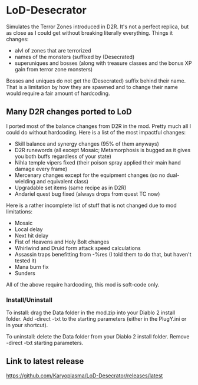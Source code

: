 # LoD-Desecrator

Simulates the Terror Zones introduced in D2R. It's not a perfect replica, but as close as I could get without breaking literally everything. Things it changes:
+ alvl of zones that are terrorized
+ names of the monsters (suffixed by (Desecrated)
+ superuniques and bosses (along with treasure classes and the bonus XP gain from terror zone monsters)

Bosses and uniques do not get the (Desecrated) suffix behind their name. That is a limitation by how they are spawned and to change their name would require a fair amount of hardcoding.

## Many D2R changes ported to LoD

I ported most of the balance changes from D2R in the mod. Pretty much all I could do without hardcoding.
Here is a list of the most impactful changes:
+ Skill balance and synergy changes (95% of them anyways)
+ D2R runewords (all except Mosaic; Metamorphosis is bugged as it gives you both buffs regardless of your state)
+ Nihla temple vipers fixed (their poison spray applied their main hand damage every frame)
+ Mercenary changes except for the equipment changes (so no dual-wielding and equivalent class)
+ Upgradable set items (same recipe as in D2R)
+ Andariel quest bug fixed (always drops from quest TC now)

Here is a rather incomplete list of stuff that is not changed due to mod limitations:

+ Mosaic
+ Local delay
+ Next hit delay
+ Fist of Heavens and Holy Bolt changes
+ Whirlwind and Druid form attack speed calculations
+ Assassin traps benefitting from -%res (I told them to do that, but haven't tested it)
+ Mana burn fix
+ Sunders

All of the above require hardcoding, this mod is soft-code only.

### Install/Uninstall

To install: drag the Data folder in the mod.zip into your Diablo 2 install folder. Add -direct -txt to the starting parameters (either in the PlugY.ini or in your shortcut).

To uninstall: delete the Data folder from your Diablo 2 install folder. Remove -direct -txt starting parameters.

## Link to latest release

https://github.com/Karyoplasma/LoD-Desecrator/releases/latest